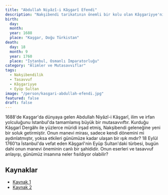 ```yaml
---
title: "Abdullah Niyâzî-i Kâşgarî Efendi"
description: "Nakşibendi tarikatının önemli bir kolu olan Kâşgariyye'nin kurucusu, mutasavvıf ve âlim."
birth:
  day: 
  month: 
  year: 1688
  place: "Kaşgar, Doğu Türkistan"
death:
  day: 18
  month: 9
  year: 1760
  place: "İstanbul, Osmanlı İmparatorluğu"
category: "Âlimler ve Mutasavvıflar"
tags:
  - Nakşibendilik
  - Tasavvuf
  - Kâşgariyye
  - Eyüp Sultan
image: "/person/kasgari-abdullah-efendi.jpg"
featured: false
draft: false
---
```


1688'de Kaşgar'da dünyaya gelen Abdullah Niyâzî-i Kâşgarî, ilim ve irfan yolculuğunu İstanbul'da tamamlamış büyük bir mutasavvıftır. Kurduğu Kâşgarî Dergâhı ile yüzlerce müridi irşad etmiş, Nakşibendi geleneğine yeni bir soluk getirmiştir. Onun manevi mirası, sadece kendi dönemini mi aydınlatmıştır, yoksa etkileri günümüze kadar ulaşan bir ışık mıdır? 18 Eylül 1760'ta İstanbul'da vefat eden Kâşgarî'nin Eyüp Sultan'daki türbesi, bugün dahi onun manevi öneminin canlı bir şahididir. Onun eserleri ve tasavvuf anlayışı, günümüz insanına neler fısıldıyor olabilir?

## Kaynaklar

- [Kaynak 1](https://www.eyupsultan.bel.tr/tr/main/pages/kasgari-murteza-efendi-tekkesi/1239)
- [Kaynak 2](https://www.islamilimleri.com/evliyalar-ansiklopedisi/abdullah-i-kasgari-hazretleri/)